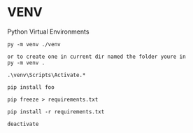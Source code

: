 # VENV

Python Virtual Environments

```
py -m venv ./venv

or to create one in current dir named the folder youre in
py -m venv .

.\venv\Scripts\Activate.*

pip install foo

pip freeze > requirements.txt

pip install -r requirements.txt

deactivate
```
